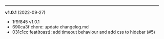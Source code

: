 
-------------------
 **v1.0.1**  (2022-09-27) 

* 1f9f845 v1.0.1
* 690ca3f chore: update changelog.md
* 031c1cc feat(toast): add timeout behaviour and add css to hidebar (#5)

